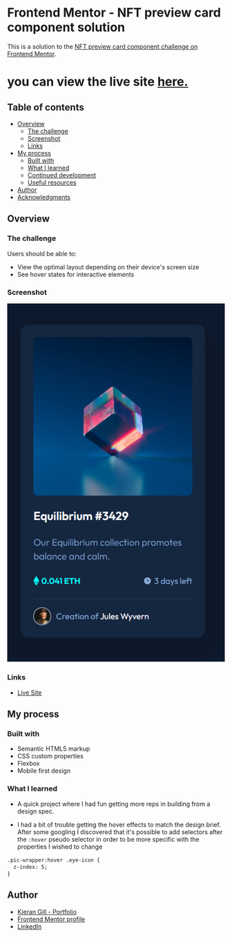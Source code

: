 # Frontend Mentor - NFT preview card component solution

This is a solution to the [NFT preview card component challenge on Frontend Mentor](https://www.frontendmentor.io/challenges/nft-preview-card-component-SbdUL_w0U).

# you can view the live site [here.](https://kieranwebdev.github.io/FEMentor-NFTcomponent/)

## Table of contents

- [Overview](#overview)
  - [The challenge](#the-challenge)
  - [Screenshot](#screenshot)
  - [Links](#links)
- [My process](#my-process)
  - [Built with](#built-with)
  - [What I learned](#what-i-learned)
  - [Continued development](#continued-development)
  - [Useful resources](#useful-resources)
- [Author](#author)
- [Acknowledgments](#acknowledgments)

## Overview

### The challenge

Users should be able to:

- View the optimal layout depending on their device's screen size
- See hover states for interactive elements

### Screenshot

![](./images/screenshot.png)

### Links

- [Live Site](https://kieranwebdev.github.io/FEMentor-NFTcomponent/)

## My process

### Built with

- Semantic HTML5 markup
- CSS custom properties
- Flexbox
- Mobile first design

### What I learned

- A quick project where I had fun getting more reps in building from a design spec.

- I had a bit of trouble getting the hover effects to match the design brief. After some googling I discovered that it's possible to add selectors after the `:hover` pseudo selector in order to be more specific with the properties I wished to change

```
.pic-wrapper:hover .eye-icon {
  z-index: 5;
}
```

## Author

- [Kieran Gill - Portfolio ](https://kieran-gill-portfolio.netlify.app/)
- [Frontend Mentor profile](hhttps://www.frontendmentor.io/profile/KieranWebDev)
- [LinkedIn](www.linkedin.com/in/kieran-gill)
